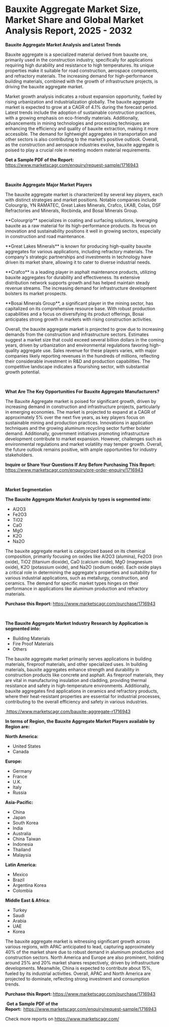 <p><h1>Bauxite Aggregate Market Size, Market Share and Global Market Analysis Report, 2025 - 2032</h1></p><p><strong>Bauxite Aggregate Market Analysis and Latest Trends</strong></p>
<p><p>Bauxite aggregate is a specialized material derived from bauxite ore, primarily used in the construction industry, specifically for applications requiring high durability and resistance to high temperatures. Its unique properties make it suitable for road construction, aerospace components, and refractory materials. The increasing demand for high-performance building materials, combined with the growth of infrastructure projects, is driving the bauxite aggregate market.</p><p>Market growth analysis indicates a robust expansion opportunity, fueled by rising urbanization and industrialization globally. The bauxite aggregate market is expected to grow at a CAGR of 4.1% during the forecast period. Latest trends include the adoption of sustainable construction practices, with a growing emphasis on eco-friendly materials. Additionally, advancements in mining technologies and processing techniques are enhancing the efficiency and quality of bauxite extraction, making it more accessible. The demand for lightweight aggregates in transportation and other sectors is also contributing to the market’s positive outlook. Overall, as the construction and aerospace industries evolve, bauxite aggregate is poised to play a crucial role in meeting modern material requirements.</p></p>
<p><strong>Get a Sample PDF of the Report:&nbsp;</strong> <a href="https://www.marketscagr.com/enquiry/request-sample/1716943?utm_campaign=2337&utm_medium=2&utm_source=Github&utm_content=ia&utm_term=25032025&utm_id=bauxite-aggregate">https://www.marketscagr.com/enquiry/request-sample/1716943</a></p>
<p>&nbsp;</p>
<p><strong>Bauxite Aggregate Major Market Players</strong></p>
<p><p>The bauxite aggregate market is characterized by several key players, each with distinct strategies and market positions. Notable companies include Colourgrip, YN RAMATEC, Great Lakes Minerals, Crafco, LKAB, Colas, DSF Refractories and Minerals, Rocbinda, and Bosai Minerals Group.</p><p>**Colourgrip** specializes in coating and surfacing solutions, leveraging bauxite as a raw material for its high-performance products. Its focus on innovation and sustainability positions it well in growing sectors, especially in construction and road maintenance.</p><p>**Great Lakes Minerals** is known for producing high-quality bauxite aggregates for various applications, including refractory materials. The company's strategic partnerships and investments in technology have driven its market share, allowing it to cater to diverse industrial needs.</p><p>**Crafco** is a leading player in asphalt maintenance products, utilizing bauxite aggregates for durability and effectiveness. Its extensive distribution network supports growth and has helped maintain steady revenue streams. The increasing demand for infrastructure development bolsters its market prospects.</p><p>**Bosai Minerals Group**, a significant player in the mining sector, has capitalized on its comprehensive resource base. With robust production capabilities and a focus on diversifying its product offerings, Bosai anticipates strong growth in markets with rising construction activities.</p><p>Overall, the bauxite aggregate market is projected to grow due to increasing demands from the construction and infrastructure sectors. Estimates suggest a market size that could exceed several billion dollars in the coming years, driven by urbanization and environmental regulations favoring high-quality aggregate use. Sales revenue for these players varies, with major companies likely reporting revenues in the hundreds of millions, reflecting their considerable investment in R&D and production capabilities. The competitive landscape indicates a flourishing sector, with substantial growth potential.</p></p>
<p>&nbsp;</p>
<p><strong>What Are The Key Opportunities For Bauxite Aggregate Manufacturers?</strong></p>
<p><p>The Bauxite Aggregate market is poised for significant growth, driven by increasing demand in construction and infrastructure projects, particularly in emerging economies. The market is projected to expand at a CAGR of approximately 5% over the next five years, as key players focus on sustainable mining and production practices. Innovations in application techniques and the growing aluminum recycling sector further bolster demand. Additionally, government initiatives promoting infrastructure development contribute to market expansion. However, challenges such as environmental regulations and market volatility may temper growth. Overall, the future outlook remains positive, with ample opportunities for industry stakeholders.</p></p>
<p><strong>Inquire or Share Your Questions If Any Before Purchasing This Report:</strong> <a href="https://www.marketscagr.com/enquiry/pre-order-enquiry/1716943?utm_campaign=2337&utm_medium=2&utm_source=Github&utm_content=ia&utm_term=25032025&utm_id=bauxite-aggregate">https://www.marketscagr.com/enquiry/pre-order-enquiry/1716943</a></p>
<p>&nbsp;</p>
<p><strong>Market Segmentation</strong></p>
<p><strong>The Bauxite Aggregate Market Analysis by types is segmented into:</strong></p>
<p><ul><li>Al2O3</li><li>Fe2O3</li><li>TiO2</li><li>CaO</li><li>MgO</li><li>K2O</li><li>Na2O</li></ul></p>
<p><p>The bauxite aggregate market is categorized based on its chemical composition, primarily focusing on oxides like Al2O3 (alumina), Fe2O3 (iron oxide), TiO2 (titanium dioxide), CaO (calcium oxide), MgO (magnesium oxide), K2O (potassium oxide), and Na2O (sodium oxide). Each oxide plays a critical role in determining the aggregate's properties and suitability for various industrial applications, such as metallurgy, construction, and ceramics. The demand for specific market types hinges on their performance in applications like aluminum production and refractory materials.</p></p>
<p><strong>Purchase this Report:&nbsp;</strong><a href="https://www.marketscagr.com/purchase/1716943?utm_campaign=2337&utm_medium=2&utm_source=Github&utm_content=ia&utm_term=25032025&utm_id=bauxite-aggregate">https://www.marketscagr.com/purchase/1716943</a></p>
<p>&nbsp;</p>
<p><strong>The Bauxite Aggregate Market Industry Research by Application is segmented into:</strong></p>
<p><ul><li>Building Materials</li><li>Fire Proof Materials</li><li>Others</li></ul></p>
<p><p>The bauxite aggregate market primarily serves applications in building materials, fireproof materials, and other specialized uses. In building materials, bauxite aggregates enhance strength and durability in construction products like concrete and asphalt. As fireproof materials, they are vital in manufacturing insulation and cladding, providing thermal resistance and safety in high-temperature environments. Additionally, bauxite aggregates find applications in ceramics and refractory products, where their heat-resistant properties are essential for industrial processes, contributing to the overall efficiency and safety in various industries.</p></p>
<p><a href="https://www.marketscagr.com/bauxite-aggregate-r1716943?utm_campaign=2337&utm_medium=2&utm_source=Github&utm_content=ia&utm_term=25032025&utm_id=bauxite-aggregate">&nbsp;https://www.marketscagr.com/bauxite-aggregate-r1716943</a></p>
<p><strong>In terms of Region, the Bauxite Aggregate Market Players available by Region are:</strong></p>
<p>
    <p> <strong> North America: </strong>
        <ul>
            <li>United States</li>
            <li>Canada</li>
        </ul>
        </p> 
    <p> <strong> Europe: </strong>
        <ul>
            <li>Germany</li>
            <li>France</li>
            <li>U.K.</li>
            <li>Italy</li>
            <li>Russia</li>
        </ul>
        </p> 
    <p> <strong> Asia-Pacific: </strong>
        <ul>
            <li>China</li>
            <li>Japan</li>
            <li>South Korea</li>
            <li>India</li>
            <li>Australia</li>
            <li>China Taiwan</li>
            <li>Indonesia</li>
            <li>Thailand</li>
            <li>Malaysia</li>
        </ul>
        </p> 
    <p> <strong> Latin America: </strong>
        <ul>
            <li>Mexico</li>
            <li>Brazil</li>
            <li>Argentina Korea</li>
            <li>Colombia</li>
        </ul>
        </p> 
    <p> <strong> Middle East & Africa: </strong>
        <ul>
            <li>Turkey</li>
            <li>Saudi</li>
            <li>Arabia</li>
            <li>UAE</li>
            <li>Korea</li>
        </ul>
    </p>
    </p>
<p><p>The bauxite aggregate market is witnessing significant growth across various regions, with APAC anticipated to lead, capturing approximately 40% of the market share due to robust demand in aluminum production and construction sectors. North America and Europe are also prominent, holding around 25% and 20% market shares respectively, driven by infrastructure developments. Meanwhile, China is expected to contribute about 15%, fueled by its industrial activities. Overall, APAC and North America are projected to dominate, reflecting strong investment and consumption trends.</p></p>
<p><strong>Purchase this Report: </strong><a href="https://www.marketscagr.com/purchase/1716943?utm_campaign=2337&utm_medium=2&utm_source=Github&utm_content=ia&utm_term=25032025&utm_id=bauxite-aggregate">https://www.marketscagr.com/purchase/1716943</a></p>
<p>&nbsp;<strong>Get a Sample PDF of the Report:&nbsp;&nbsp;</strong><a href="https://www.marketscagr.com/enquiry/request-sample/1716943?utm_campaign=2337&utm_medium=2&utm_source=Github&utm_content=ia&utm_term=25032025&utm_id=bauxite-aggregate">https://www.marketscagr.com/enquiry/request-sample/1716943</a></p>
<p><strong></strong></p>
<p>Check more reports on <a href="https://www.marketscagr.com/?utm_campaign=2337&utm_medium=2&utm_source=Github&utm_content=ia&utm_term=25032025&utm_id=bauxite-aggregate">https://www.marketscagr.com/</a></p>